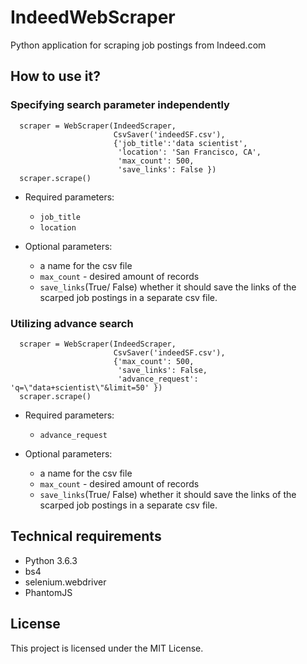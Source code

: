 # IndeedWebScraper

Python application for scraping job postings from Indeed.com

## How to use it?

### Specifying search parameter independently

```
  scraper = WebScraper(IndeedScraper,
                       CsvSaver('indeedSF.csv'),
                       {'job_title':'data scientist',
                        'location': 'San Francisco, CA',
                        'max_count': 500,
                        'save_links': False })
  scraper.scrape()

```

* Required parameters:
    * `job_title`
    * `location`

* Optional parameters:
    * a name for the csv file
    * `max_count` - desired amount of records
    * `save_links`(True/ False) whether it should save the links of the scarped job postings in a separate csv file.

### Utilizing advance search
```
  scraper = WebScraper(IndeedScraper,
                       CsvSaver('indeedSF.csv'),
                       {'max_count': 500,
                        'save_links': False,
                        'advance_request': 'q=\"data+scientist\"&limit=50' })
  scraper.scrape()

```

* Required parameters:
    * `advance_request`

* Optional parameters:
    * a name for the csv file
    * `max_count` - desired amount of records
    * `save_links`(True/ False) whether it should save the links of the scarped job postings in a separate csv file.

## Technical requirements

* Python 3.6.3
* bs4
* selenium.webdriver
* PhantomJS

## License

This project is licensed under the MIT License.
